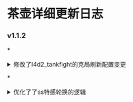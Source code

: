 # 茶壶详细更新日志
### v1.1.2
*<details><summary>修改了l4d2_tankfight的克局刷新配置变更</summary>

    * 内容：克局修改刷特数量由拦截刷特改为自杀以兼容ss的轮换刷特
    * 文件：
       
        1.  addons/sourcemod/plugins/4_General/
        2.  addons/sourcemod/scripting/1_Plugins_of_TeaPot/
</details>

*<details><summary>优化了了ss特感轮换的逻辑</summary>

    * 内容：写入现在会读取场上特感了
    * 文件：

        1.  addons/sourcemod/plugins/disabled/
        2.  addons/sourcemod/scripting/1_Plugins_of_TeaPot/
</details>
